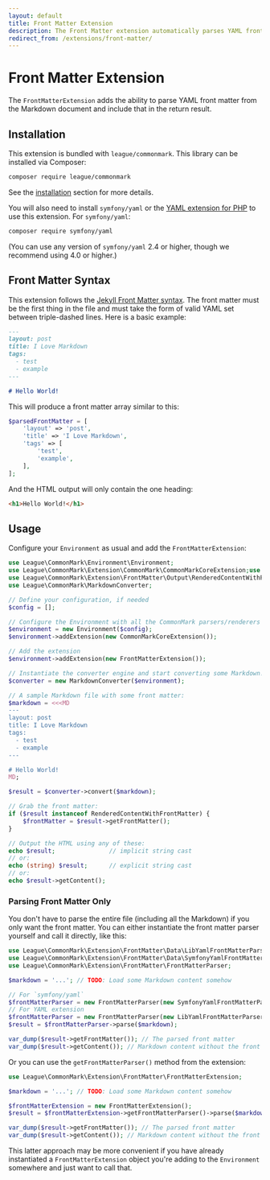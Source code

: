 ```yaml
---
layout: default
title: Front Matter Extension
description: The Front Matter extension automatically parses YAML front matter from your Markdown.
redirect_from: /extensions/front-matter/
---
```


# Front Matter Extension

The `FrontMatterExtension` adds the ability to parse YAML front matter from the Markdown document and include that in the return result.

## Installation

This extension is bundled with `league/commonmark`. This library can be installed via Composer:

```bash
composer require league/commonmark
```

See the [installation](/installation) section for more details.

You will also need to install `symfony/yaml` or the [YAML extension for PHP](https://www.php.net/manual/book.yaml.php) to use this extension. For `symfony/yaml`:

```bash
composer require symfony/yaml
```

(You can use any version of `symfony/yaml` 2.4 or higher, though we recommend using 4.0 or higher.)

## Front Matter Syntax

This extension follows the [Jekyll Front Matter syntax](https://jekyllrb.com/docs/front-matter/). The front matter must be the first thing in the file and must take the form of valid YAML set between triple-dashed lines. Here is a basic example:

```markdown
---
layout: post
title: I Love Markdown
tags:
  - test
  - example
---

# Hello World!
```

This will produce a front matter array similar to this:

```php
$parsedFrontMatter = [
    'layout' => 'post',
    'title' => 'I Love Markdown',
    'tags' => [
        'test',
        'example',
    ],
];
```

And the HTML output will only contain the one heading:

```html
<h1>Hello World!</h1>
```

## Usage

Configure your `Environment` as usual and add the `FrontMatterExtension`:

```php
use League\CommonMark\Environment\Environment;
use League\CommonMark\Extension\CommonMark\CommonMarkCoreExtension;use League\CommonMark\Extension\FrontMatter\FrontMatterExtension;
use League\CommonMark\Extension\FrontMatter\Output\RenderedContentWithFrontMatter;
use League\CommonMark\MarkdownConverter;

// Define your configuration, if needed
$config = [];

// Configure the Environment with all the CommonMark parsers/renderers
$environment = new Environment($config);
$environment->addExtension(new CommonMarkCoreExtension());

// Add the extension
$environment->addExtension(new FrontMatterExtension());

// Instantiate the converter engine and start converting some Markdown!
$converter = new MarkdownConverter($environment);

// A sample Markdown file with some front matter:
$markdown = <<<MD
---
layout: post
title: I Love Markdown
tags:
  - test
  - example
---

# Hello World!
MD;

$result = $converter->convert($markdown);

// Grab the front matter:
if ($result instanceof RenderedContentWithFrontMatter) {
    $frontMatter = $result->getFrontMatter();
}

// Output the HTML using any of these:
echo $result;               // implicit string cast
// or:
echo (string) $result;      // explicit string cast
// or:
echo $result->getContent();
```

### Parsing Front Matter Only

You don't have to parse the entire file (including all the Markdown) if you only want the front matter.  You can either instantiate the front matter parser yourself and call it directly, like this:

```php
use League\CommonMark\Extension\FrontMatter\Data\LibYamlFrontMatterParser;
use League\CommonMark\Extension\FrontMatter\Data\SymfonyYamlFrontMatterParser;
use League\CommonMark\Extension\FrontMatter\FrontMatterParser;

$markdown = '...'; // TODO: Load some Markdown content somehow

// For `symfony/yaml`
$frontMatterParser = new FrontMatterParser(new SymfonyYamlFrontMatterParser());
// For YAML extension
$frontMatterParser = new FrontMatterParser(new LibYamlFrontMatterParser());
$result = $frontMatterParser->parse($markdown);

var_dump($result->getFrontMatter()); // The parsed front matter
var_dump($result->getContent()); // Markdown content without the front matter
```

Or you can use the `getFrontMatterParser()` method from the extension:

```php
use League\CommonMark\Extension\FrontMatter\FrontMatterExtension;

$markdown = '...'; // TODO: Load some Markdown content somehow

$frontMatterExtension = new FrontMatterExtension();
$result = $frontMatterExtension->getFrontMatterParser()->parse($markdown);

var_dump($result->getFrontMatter()); // The parsed front matter
var_dump($result->getContent()); // Markdown content without the front matter
```

This latter approach may be more convenient if you have already instantiated a `FrontMatterExtension` object you're adding to the `Environment` somewhere and just want to call that.
